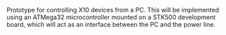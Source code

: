 Prototype for controlling X10 devices from a PC. This will be implemented using an ATMega32 microcontroller mounted on a STK500 development board, which will act as an interface between the PC and the power line.
